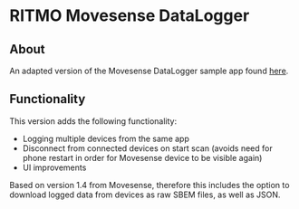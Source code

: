 # RITMO Movesense DataLogger

## About

An adapted version of the Movesense DataLogger sample app found [here](https://bitbucket.org/movesense/movesense-mobile-lib/src/master/).

## Functionality

This version adds the following functionality:
- Logging multiple devices from the same app
- Disconnect from connected devices on start scan (avoids need for phone restart in order for Movesense device to be visible again)
- UI improvements

Based on version 1.4 from Movesense, therefore this includes the option to download logged data from devices as raw SBEM files, as well as JSON.

